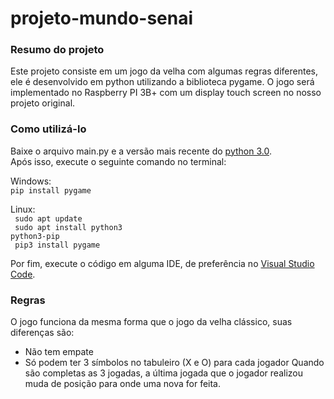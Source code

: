 # projeto-mundo-senai

### Resumo do projeto

Este projeto consiste em um jogo da velha com algumas regras diferentes, ele é desenvolvido em python utilizando a biblioteca pygame.
O jogo será implementado no Raspberry PI 3B+ com um display touch screen no nosso projeto original.

### Como utilizá-lo

Baixe o arquivo main.py e a versão mais recente do [python 3.0](https://www.python.org/downloads/).<br>
Após isso, execute o seguinte comando no terminal:

Windows: <br>
<code>pip install pygame</code>

Linux: <br>
<code> sudo apt update <br>
sudo apt install python3 python3-pip <br>
pip3 install pygame </code>

Por fim, execute o código em alguma IDE, de preferência no [Visual Studio Code](https://code.visualstudio.com/).

### Regras
O jogo funciona da mesma forma que o jogo da velha clássico, suas diferenças são:
- Não tem empate
- Só podem ter 3 símbolos no tabuleiro (X e O) para cada jogador
Quando são completas as 3 jogadas, a última jogada que o jogador realizou muda de posição para onde uma nova for feita.

